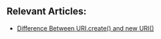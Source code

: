 ## Relevant Articles:
- [Difference Between URI.create() and new URI()](https://www.baeldung.com/java-uri-create-and-new-uri)
